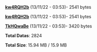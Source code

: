 [**kw4RQH2b**](/data/kw4RQH2b.txt) (13/11/22 - 03:53)- 2541 bytes

[**kw4RQH2b**](/data/kw4RQH2b.txt) (13/11/22 - 03:53)- 2541 bytes

[**TkHQwaBe**](/data/TkHQwaBe.txt) (13/11/22 - 03:53)- 3420 bytes

**Total Datas**: 2824

**Total Size**: 15.94 MB / 15.9 MB